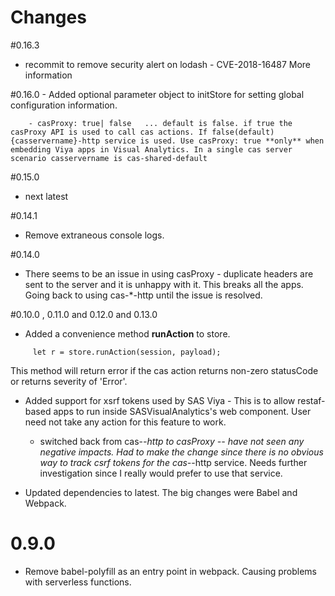 # Changes 

#0.16.3
   - recommit to remove security alert on lodash -  CVE-2018-16487 More information
   
#0.16.0
    - Added optional parameter object to initStore for setting global configuration information.

        - casProxy: true| false   ... default is false. if true the casProxy API is used to call cas actions. If false(default) {casservername}-http service is used. Use casProxy: true **only** when embedding Viya apps in Visual Analytics. In a single cas server scenario casservername is cas-shared-default


#0.15.0
   - next latest

#0.14.1
   - Remove extraneous console logs.

#0.14.0
   - There seems to be an issue in using casProxy - duplicate headers are sent to the server and it is unhappy with it. This breaks all the apps. Going back to using cas-*-http until the issue is resolved.

#0.10.0 , 0.11.0 and 0.12.0 and 0.13.0

 - Added a convenience method **runAction** to store. 
```
     let r = store.runAction(session, payload);
```
This method will return error if the cas action returns non-zero statusCode or returns severity of 'Error'. 

 - Added support for xsrf tokens used by SAS Viya - This is to allow restaf-based apps to run inside SASVisualAnalytics's web component. User need not take any action for this feature to work.

    - switched back from cas-*-http to casProxy -- have not seen any negative impacts. Had to make the change since there is no obvious way to track csrf tokens for the cas-*-http service. Needs further investigation since I really would prefer to use that service.     

 - Updated dependencies to latest. The big changes were Babel and Webpack. 

# 0.9.0

- Remove babel-polyfill as an entry point in webpack. Causing problems with serverless functions.
